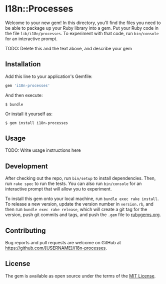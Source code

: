 # I18n::Processes

Welcome to your new gem! In this directory, you'll find the files you need to be able to package up your Ruby library into a gem. Put your Ruby code in the file `lib/i18n/processes`. To experiment with that code, run `bin/console` for an interactive prompt.

TODO: Delete this and the text above, and describe your gem

## Installation

Add this line to your application's Gemfile:

```ruby
gem 'i18n-processes'
```

And then execute:

    $ bundle

Or install it yourself as:

    $ gem install i18n-processes

## Usage

TODO: Write usage instructions here

## Development

After checking out the repo, run `bin/setup` to install dependencies. Then, run `rake spec` to run the tests. You can also run `bin/console` for an interactive prompt that will allow you to experiment.

To install this gem onto your local machine, run `bundle exec rake install`. To release a new version, update the version number in `version.rb`, and then run `bundle exec rake release`, which will create a git tag for the version, push git commits and tags, and push the `.gem` file to [rubygems.org](https://rubygems.org).

## Contributing

Bug reports and pull requests are welcome on GitHub at https://github.com/[USERNAME]/i18n-processes.

## License

The gem is available as open source under the terms of the [MIT License](https://opensource.org/licenses/MIT).
